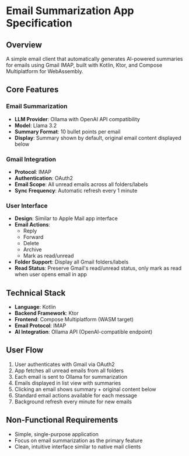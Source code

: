 # Email Summarization App Specification

## Overview
A simple email client that automatically generates AI-powered summaries for emails using Gmail IMAP, built with Kotlin, Ktor, and Compose Multiplatform for WebAssembly.

## Core Features

### Email Summarization
- **LLM Provider**: Ollama with OpenAI API compatibility
- **Model**: Llama 3.2
- **Summary Format**: 10 bullet points per email
- **Display**: Summary shown by default, original email content displayed below

### Gmail Integration
- **Protocol**: IMAP
- **Authentication**: OAuth2
- **Email Scope**: All unread emails across all folders/labels
- **Sync Frequency**: Automatic refresh every 1 minute

### User Interface
- **Design**: Similar to Apple Mail app interface
- **Email Actions**: 
  - Reply
  - Forward
  - Delete
  - Archive
  - Mark as read/unread
- **Folder Support**: Display all Gmail folders/labels
- **Read Status**: Preserve Gmail's read/unread status, only mark as read when user opens email in app

## Technical Stack
- **Language**: Kotlin
- **Backend Framework**: Ktor
- **Frontend**: Compose Multiplatform (WASM target)
- **Email Protocol**: IMAP
- **AI Integration**: Ollama API (OpenAI-compatible endpoint)

## User Flow
1. User authenticates with Gmail via OAuth2
2. App fetches all unread emails from all folders
3. Each email is sent to Ollama for summarization
4. Emails displayed in list view with summaries
5. Clicking an email shows summary + original content below
6. Standard email actions available for each message
7. Background refresh every minute for new emails

## Non-Functional Requirements
- Simple, single-purpose application
- Focus on email summarization as the primary feature
- Clean, intuitive interface similar to native mail clients